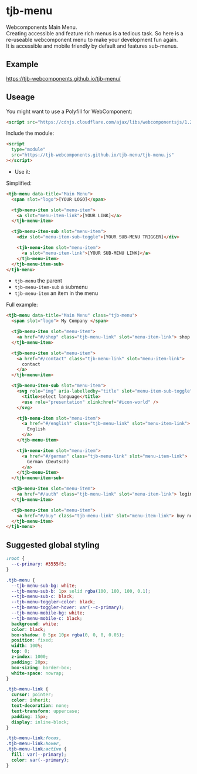 # tjb-menu

Webcomponents Main Menu.  
Creating accessible and feature rich menus is a tedious task. So here is a re-useable webcomponent menu to make your development fun again.  
It is accessible and mobile friendly by default and features sub-menus.

## Example

https://tjb-webcomponents.github.io/tjb-menu/

## Useage

You might want to use a Polyfill for WebComponent:

```html
<script src="https://cdnjs.cloudflare.com/ajax/libs/webcomponentsjs/1.2.0/webcomponents-lite.js"></script>
```

Include the module:

```html
<script
  type="module"
  src="https://tjb-webcomponents.github.io/tjb-menu/tjb-menu.js"
></script>
```

- Use it:

Simplified:

```html
<tjb-menu data-title="Main Menu">
  <span slot="logo">[YOUR LOGO]</span>

  <tjb-menu-item slot="menu-item">
    <a slot="menu-item-link">[YOUR LINK]</a>
  </tjb-menu-item>

  <tjb-menu-item-sub slot="menu-item">
    <div slot="menu-item-sub-toggle">[YOUR SUB-MENU TRIGGER]</div>

    <tjb-menu-item slot="menu-item">
      <a slot="menu-item-link">[YOUR SUB-MENU LINK]</a>
    </tjb-menu-item>
  </tjb-menu-item-sub>
</tjb-menu>
```

- `tjb-menu` the parent
- `tjb-menu-item-sub` a submenu
- `tjb-menu-item` an item in the menu

Full example:

```html
<tjb-menu data-title="Main Menu" class="tjb-menu">
  <span slot="logo"> My Company </span>

  <tjb-menu-item slot="menu-item">
    <a href="#/shop" class="tjb-menu-link" slot="menu-item-link"> shop </a>
  </tjb-menu-item>

  <tjb-menu-item slot="menu-item">
    <a href="#/contact" class="tjb-menu-link" slot="menu-item-link">
      contact
    </a>
  </tjb-menu-item>

  <tjb-menu-item-sub slot="menu-item">
    <svg role="img" aria-labelledby="title" slot="menu-item-sub-toggle">
      <title>select language</title>
      <use role="presentation" xlink:href="#icon-world" />
    </svg>

    <tjb-menu-item slot="menu-item">
      <a href="#/english" class="tjb-menu-link" slot="menu-item-link">
        English
      </a>
    </tjb-menu-item>

    <tjb-menu-item slot="menu-item">
      <a href="#/german" class="tjb-menu-link" slot="menu-item-link">
        German (Deutsch)
      </a>
    </tjb-menu-item>
  </tjb-menu-item-sub>

  <tjb-menu-item slot="menu-item">
    <a href="#/auth" class="tjb-menu-link" slot="menu-item-link"> login </a>
  </tjb-menu-item>

  <tjb-menu-item slot="menu-item">
    <a href="#/buy" class="tjb-menu-link" slot="menu-item-link"> buy now </a>
  </tjb-menu-item>
</tjb-menu>
```

## Suggested global styling

```css
:root {
  --c-primary: #3555f5;
}

.tjb-menu {
  --tjb-menu-sub-bg: white;
  --tjb-menu-sub-b: 1px solid rgba(100, 100, 100, 0.1);
  --tjb-menu-sub-c: black;
  --tjb-menu-toggler-color: black;
  --tjb-menu-toggler-hover: var(--c-primary);
  --tjb-menu-mobile-bg: white;
  --tjb-menu-mobile-c: black;
  background: white;
  color: black;
  box-shadow: 0 5px 10px rgba(0, 0, 0, 0.05);
  position: fixed;
  width: 100%;
  top: 0;
  z-index: 1000;
  padding: 20px;
  box-sizing: border-box;
  white-space: nowrap;
}

.tjb-menu-link {
  cursor: pointer;
  color: inherit;
  text-decoration: none;
  text-transform: uppercase;
  padding: 15px;
  display: inline-block;
}

.tjb-menu-link:focus,
.tjb-menu-link:hover,
.tjb-menu-link:active {
  fill: var(--primary);
  color: var(--primary);
}
```
